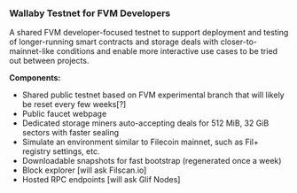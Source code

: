 ### Wallaby Testnet for FVM Developers

A shared FVM developer-focused testnet to support deployment and testing of longer-running smart contracts and storage deals with closer-to-mainnet-like conditions and enable more interactive use cases to be tried out between projects.

**Components:**
- Shared public testnet based on FVM experimental branch that will likely be reset every few weeks[?]
- Public faucet webpage
- Dedicated storage miners auto-accepting deals for 512 MiB, 32 GiB sectors with faster sealing
- Simulate an environment similar to Filecoin mainnet, such as Fil+ registry settings, etc.
- Downloadable snapshots for fast bootstrap (regenerated once a week)
- Block explorer [will ask Filscan.io]
- Hosted RPC endpoints [will ask Glif Nodes]
